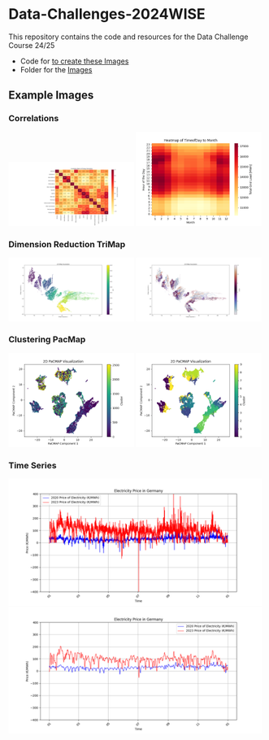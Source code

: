 
# Data-Challenges-2024WISE #
This repository contains the code and resources for the Data Challenge Course 24/25

- Code for [to create these Images](dimension_reduction/main.py)
- Folder for the [Images](images)

## Example Images ##
### Correlations ###
<p float="left">
  <img src="images/correlation/Correlation_Generation.png" width="49%" />
  <img src="images/correlation/Heatmap_Consumption-TimeofDay.png" width="49%" />
</p>

### Dimension Reduction TriMap ###
<p float="left">
  <img src="images/TriMap/TriMap-year.png" width="49%" />
  <img src="images/TriMap/TriMap-month.png" width="49%" />
</p>

### Clustering PacMap ###
<p float="left">
  <img src="images/Clustering/all data/Hdbscan/Pacmap.png" width="49%" />
  <img src="images/Clustering/all data/kmeans-10/PacMap.png" width="49%" />
</p>

### Time Series ###
<p float="left">
  <img src="images/TimeSeries/Figure_1.png" width="99%" />
  <img src="images/TimeSeries/Figure_2.png" width="99%" />
</p>
